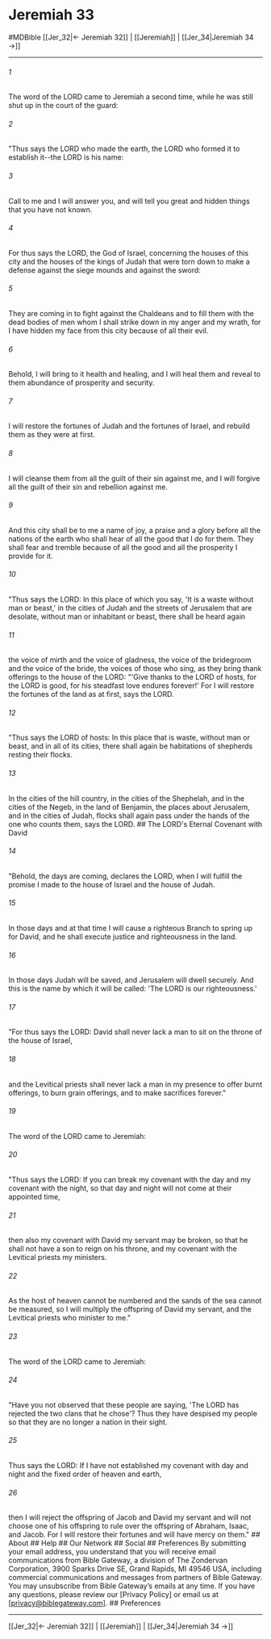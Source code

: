 # Jeremiah 33
#MDBible
[[Jer_32|← Jeremiah 32]] | [[Jeremiah]] | [[Jer_34|Jeremiah 34 →]]

***


###### 1 
The word of the LORD came to Jeremiah a second time, while he was still shut up in the court of the guard: 

###### 2 
"Thus says the LORD who made the earth, the LORD who formed it to establish it--the LORD is his name: 

###### 3 
Call to me and I will answer you, and will tell you great and hidden things that you have not known. 

###### 4 
For thus says the LORD, the God of Israel, concerning the houses of this city and the houses of the kings of Judah that were torn down to make a defense against the siege mounds and against the sword: 

###### 5 
They are coming in to fight against the Chaldeans and to fill them with the dead bodies of men whom I shall strike down in my anger and my wrath, for I have hidden my face from this city because of all their evil. 

###### 6 
Behold, I will bring to it health and healing, and I will heal them and reveal to them abundance of prosperity and security. 

###### 7 
I will restore the fortunes of Judah and the fortunes of Israel, and rebuild them as they were at first. 

###### 8 
I will cleanse them from all the guilt of their sin against me, and I will forgive all the guilt of their sin and rebellion against me. 

###### 9 
And this city shall be to me a name of joy, a praise and a glory before all the nations of the earth who shall hear of all the good that I do for them. They shall fear and tremble because of all the good and all the prosperity I provide for it. 

###### 10 
"Thus says the LORD: In this place of which you say, 'It is a waste without man or beast,' in the cities of Judah and the streets of Jerusalem that are desolate, without man or inhabitant or beast, there shall be heard again 

###### 11 
the voice of mirth and the voice of gladness, the voice of the bridegroom and the voice of the bride, the voices of those who sing, as they bring thank offerings to the house of the LORD: "'Give thanks to the LORD of hosts, for the LORD is good, for his steadfast love endures forever!' For I will restore the fortunes of the land as at first, says the LORD. 

###### 12 
"Thus says the LORD of hosts: In this place that is waste, without man or beast, and in all of its cities, there shall again be habitations of shepherds resting their flocks. 

###### 13 
In the cities of the hill country, in the cities of the Shephelah, and in the cities of the Negeb, in the land of Benjamin, the places about Jerusalem, and in the cities of Judah, flocks shall again pass under the hands of the one who counts them, says the LORD. ## The LORD's Eternal Covenant with David 

###### 14 
"Behold, the days are coming, declares the LORD, when I will fulfill the promise I made to the house of Israel and the house of Judah. 

###### 15 
In those days and at that time I will cause a righteous Branch to spring up for David, and he shall execute justice and righteousness in the land. 

###### 16 
In those days Judah will be saved, and Jerusalem will dwell securely. And this is the name by which it will be called: 'The LORD is our righteousness.' 

###### 17 
"For thus says the LORD: David shall never lack a man to sit on the throne of the house of Israel, 

###### 18 
and the Levitical priests shall never lack a man in my presence to offer burnt offerings, to burn grain offerings, and to make sacrifices forever." 

###### 19 
The word of the LORD came to Jeremiah: 

###### 20 
"Thus says the LORD: If you can break my covenant with the day and my covenant with the night, so that day and night will not come at their appointed time, 

###### 21 
then also my covenant with David my servant may be broken, so that he shall not have a son to reign on his throne, and my covenant with the Levitical priests my ministers. 

###### 22 
As the host of heaven cannot be numbered and the sands of the sea cannot be measured, so I will multiply the offspring of David my servant, and the Levitical priests who minister to me." 

###### 23 
The word of the LORD came to Jeremiah: 

###### 24 
"Have you not observed that these people are saying, 'The LORD has rejected the two clans that he chose'? Thus they have despised my people so that they are no longer a nation in their sight. 

###### 25 
Thus says the LORD: If I have not established my covenant with day and night and the fixed order of heaven and earth, 

###### 26 
then I will reject the offspring of Jacob and David my servant and will not choose one of his offspring to rule over the offspring of Abraham, Isaac, and Jacob. For I will restore their fortunes and will have mercy on them." ## About ## Help ## Our Network ## Social ## Preferences By submitting your email address, you understand that you will receive email communications from Bible Gateway, a division of The Zondervan Corporation, 3900 Sparks Drive SE, Grand Rapids, MI 49546 USA, including commercial communications and messages from partners of Bible Gateway. You may unsubscribe from Bible Gateway&rsquo;s emails at any time. If you have any questions, please review our [Privacy Policy] or email us at [privacy@biblegateway.com]. ## Preferences

***

[[Jer_32|← Jeremiah 32]] | [[Jeremiah]] | [[Jer_34|Jeremiah 34 →]]
